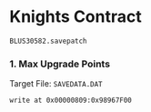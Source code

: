 #  Knights Contract 

`BLUS30582.savepatch`

### 1. Max Upgrade Points

Target File: `SAVEDATA.DAT`

```
write at 0x00000809:0x98967F00
```

